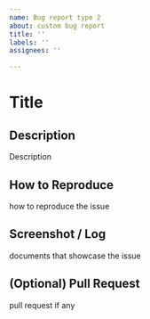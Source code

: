 ```yaml
---
name: Bug report type 2
about: custom bug report
title: ''
labels: ''
assignees: ''

---
```

# Title

## Description

Description

## How to Reproduce

how to reproduce the issue

## Screenshot / Log

documents that showcase the issue

## (Optional) Pull Request

pull request if any

